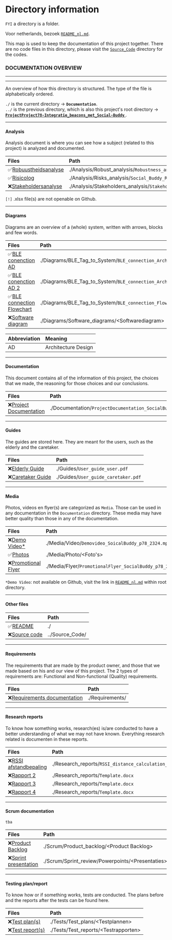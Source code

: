 # Directory information
`FYI` a directory is a folder.

Voor netherlands, bezoek [`README_nl.md`](./README_nl.md).

This map is used to keep the documentation of this project together.
There are no code files in this directory,
please visit the [`Source_Code`](../Source_Code/) directory for the codes.

### DOCUMENTATION OVERVIEW
---
---
An overview of how this directory is structured.
The type of the file is alphabetically ordered.

`./` is the current directory -> <b>`Documentation`</b>. <br>
`../` is the previous directory, which is also this project's
root directory ->
[<b> `ProjectProject78-Integratie_beacons_met_Social-Buddy` </b>](../).

---
#### Analysis
Analysis document is where you can see how a subject (related to
this project) is analyzed and documented.

Files                                                       | Path				          
:-----                                                      | :-----	
✅[Robuustheidsanalyse](./Analysis/Robust_analysis.pdf)       | ./Analysis/Robust_analysis/`Robustness_analysis.pdf` 
✅[Risicolog](./Analysis/Risks_analysis)                      | ./Analysis/Risks_analysis/`Social_Buddy_Risks_log.xlsx` 
❌[Stakeholdersanalyse](./Analysis/Stakeholders_analysis.pdf) | ./Analysis/Stakeholders_analysis/`Stakeholders_analysis.pdf` 

`[!]` .xlsx file(s) are not openable on Github.

---
#### Diagrams
Diagrams are an overview of a (whole) system,
written with arrows, blocks and few words.

Files      	    	                                                                                    | Path
:-----                                                                                                  | :-----
✅[BLE conenction AD](./Diagrams/BLE_Tag_to_System/BLE_connection_Architecture_Design.drawio.pdf)  	    | ./Diagrams/BLE_Tag_to_System/`BLE_connection_Architecture_Design.drawio.pdf`
✅[BLE conenction AD 2](./Diagrams/BLE_Tag_to_System/BLE_connection_Architecture_Design_2.drawio.pdf)     | ./Diagrams/BLE_Tag_to_System/`BLE_connection_Architecture_Design_2.drawio.pdf`
✅[BLE connection Flowchart](./Diagrams/BLE_Tag_to_System/BLE_connection_Flowchart.drawio.pdf)            | ./Diagrams/BLE_Tag_to_System/`BLE_connection_Flowchart.drawio.pdf`
❌[Software diagram](./Diagrams/Software_diagrams)  		                                                | ./Diagrams/Software_diagrams/\<Softwarediagram>

Abbreviation    | Meaning
:-----          | :-----
AD              | Architecture Design

---
#### Documentation
This document contains all of the information of this project,
the choices that we made, the reasoning for those choices
 and our conclusions.

Files                                                                                   | Path				                                                                                 
:-----                                                                                  | :----- 
❌[Project Documentation](./Documentation/ProjectDocumentation_SocialBuddy_p78_2324.pdf)  | ./Documentation/`ProjectDocumentation_SocialBuddy_p78_2324.pdf` 

---
#### Guides
The guides are stored here. They are meant for the users,
such as the elderly and the caretaker.

Files                                                   | Path
:------                                                 | :-----
❌[Elderly Guide](./Guides/User_guide_user.pdf)           | ./Guides/`User_guide_user.pdf`
❌[Caretaker Guide](./Guides/User_guide_caretaker.pdf)    | ./Guides/`User_guide_caretaker.pdf`


---
#### Media
Photos, videos en flyer(s) are categorized as `Media`. 
Those can be used in any documentation in the `Documentation` directory.
These media may have better quality than those in any of the documentation.

Files                                                                           | Path
:-----                                                                          | :-----
❌[Demo Video*](./Media/Video/Demovideo_SoicalBuddy_p78_2324.mp3)                 | ./Media/Video/`Demovideo_SoicalBuddy_p78_2324.mp3`
✅[Photos](./Media/Photo/)                                                        | ./Media/Photo/\<Foto's> 
❌[Promotional Flyer](./Media/Flyer/PromotionalFlyer_SocialBuddy_p78_2324.pdf)    | ./Media/Flyer/`PromotionalFlyer_SocialBuddy_p78_2324.pdf`

`*Demo Video`: not available on Github, visit the link in [`README_nl.md`](../README_nl.md) within root directory.

---
#### Other files

Files                           | Path
:-----                          | :-----
✅[README](./)                    | ./
❌[Source code](../Source_Code)   | ../Source_Code/

---
#### Requirements
The requirements that are made by the product owner, 
and those that we made based on his and our view of this project.
The 2 types of requirements are: Functional and Non-functional (Quality) requirements.

Files                                           | Path
:-----                                          | :-----
❌[Requirements documentation](./Requirements)    | ./Requirements/<Eisen>


---
#### Research reports
To know how something works, research(es) is/are conducted to
have a better understanding of what we may not have known.
Everything research related is documenten in these reports.

Files                                                                               | Path
:-----                                                                              | :-----
❌[RSSI afstandbepaling](./Research_reports/RSSI_distance_calculation_research.pdf)   | ./Research_reports/`RSSI_distance_calculation_research.pdf`
❌[Rapport 2](./Research_reports/Template.docx)                                       | ./Research_reports/`Template.docx`
❌[Rapport 3](./Research_reports/Template.docx)                                       | ./Research_reports/`Template.docx`
❌[Rapport 4](./Research_reports/Template.docx)                                       | ./Research_reports/`Template.docx`

---
#### Scrum documentation
`tba`

Files                                                       | Path
:-----                                                      | :-----
❌[Product Backlog](./Scrum/Product_backlog)                  | ./Scrum/Product_backlog/\<Product Backlog>
❌[Sprint presentation](./Scrum/Sprint_review/Powerpoints/)    | ./Scrum/Sprint_review/Powerpoints/\<Presentaties>

---
#### Testing plan/report
To know how or if something works, tests are conducted.
The plans before and the reports after the tests can be found here.

Files                                       | Path
:-----                                      | :-----
❌[Test plan(s)](./Tests/Test_plans/)         | ./Tests/Test_plans/\<Testplannen>
❌[Test report(s)](./Tests/Test_reports/)     | ./Tests/Test_reports/\<Testrapporten>



